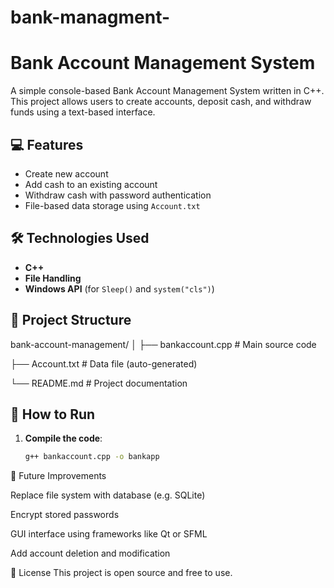 # bank-managment-

# Bank Account Management System

A simple console-based Bank Account Management System written in C++. This project allows users to create accounts, deposit cash, and withdraw funds using a text-based interface.

## 💻 Features

- Create new account
- Add cash to an existing account
- Withdraw cash with password authentication
- File-based data storage using `Account.txt`

## 🛠 Technologies Used

- **C++**
- **File Handling**
- **Windows API** (for `Sleep()` and `system("cls")`)

## 📁 Project Structure

bank-account-management/
│
├── bankaccount.cpp # Main source code

├── Account.txt # Data file (auto-generated)

└── README.md # Project documentation




## 🚀 How to Run

1. **Compile the code**:
   ```bash
   g++ bankaccount.cpp -o bankapp

📝 Future Improvements

Replace file system with database (e.g. SQLite)

Encrypt stored passwords

GUI interface using frameworks like Qt or SFML

Add account deletion and modification

📜 License
This project is open source and free to use.

